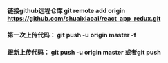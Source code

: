 #### 链接github远程仓库   git remote add origin https://github.com/shuaixiaoai/react_app_redux.git

#### 第一次上传代码： git push -u origin master -f

#### 跟新上传代码： git push -u origin master   或者git push
